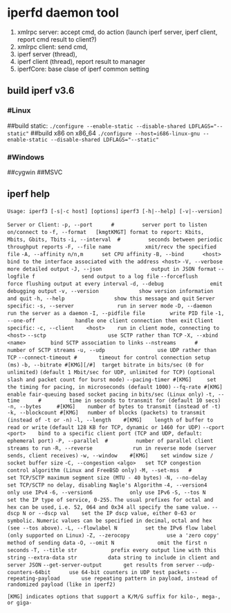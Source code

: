 # iperfd daemon tool

1. xmlrpc server: accept cmd, do action (launch iperf server, iperf client, report cmd result to client?)
2. xmlrpc client: send cmd,
3. iperf server (thread),
4. iperf client (thread), report result to manager
5. iperfCore: base clase of iperf common setting

## build iperf v3.6

### #Linux

##build static:
    `./configure --enable-static --disable-shared LDFLAGS="--static"`
##build x86 on x86_64
    `./configure --host=i686-linux-gnu --enable-static --disable-shared LDFLAGS="--static"`

### #Windows

##cygwin
##MSVC

## iperf help

`Usage: iperf3 [-s|-c host] [options]`
       `iperf3 [-h|--help] [-v|--version]`

`Server or Client:`
  `-p, --port      #         server port to listen on/connect to`
  `-f, --format   [kmgtKMGT] format to report: Kbits, Mbits, Gbits, Tbits`
  `-i, --interval  #         seconds between periodic throughput reports`
  `-F, --file name           xmit/recv the specified file`
  `-A, --affinity n/n,m      set CPU affinity`
  `-B, --bind      <host>    bind to the interface associated with the address <host>`
  `-V, --verbose             more detailed output`
  `-J, --json                output in JSON format`
  `--logfile f               send output to a log file`
  `--forceflush              force flushing output at every interval`
  `-d, --debug               emit debugging output`
  `-v, --version             show version information and quit`
  `-h, --help                show this message and quit`
`Server specific:`
  `-s, --server              run in server mode`
  `-D, --daemon              run the server as a daemon`
  `-I, --pidfile file        write PID file`
  `-1, --one-off             handle one client connection then exit`
`Client specific:`
  `-c, --client    <host>    run in client mode, connecting to <host>`
  `--sctp                    use SCTP rather than TCP`
  `-X, --xbind <name>        bind SCTP association to links`
  `--nstreams      #         number of SCTP streams`
  `-u, --udp                 use UDP rather than TCP`
  `--connect-timeout #       timeout for control connection setup (ms)`
  `-b, --bitrate #[KMG][/#]  target bitrate in bits/sec (0 for unlimited)`
                            `(default 1 Mbit/sec for UDP, unlimited for TCP)`
                            `(optional slash and packet count for burst mode)`
  `--pacing-timer #[KMG]     set the timing for pacing, in microseconds (default 1000)`
  `--fq-rate #[KMG]          enable fair-queuing based socket pacing in`
                            `bits/sec (Linux only)`
  `-t, --time      #         time in seconds to transmit for (default 10 secs)`
  `-n, --bytes     #[KMG]    number of bytes to transmit (instead of -t)`
  `-k, --blockcount #[KMG]   number of blocks (packets) to transmit (instead of -t or -n)`
  `-l, --length    #[KMG]    length of buffer to read or write`
                            `(default 128 KB for TCP, dynamic or 1460 for UDP)`
  `--cport         <port>    bind to a specific client port (TCP and UDP, default: ephemeral port)`
  `-P, --parallel  #         number of parallel client streams to run`
  `-R, --reverse             run in reverse mode (server sends, client receives)`
  `-w, --window    #[KMG]    set window size / socket buffer size`
  `-C, --congestion <algo>   set TCP congestion control algorithm (Linux and FreeBSD only)`
  `-M, --set-mss   #         set TCP/SCTP maximum segment size (MTU - 40 bytes)`
  `-N, --no-delay            set TCP/SCTP no delay, disabling Nagle's Algorithm`
  `-4, --version4            only use IPv4`
  `-6, --version6            only use IPv6`
  `-S, --tos N               set the IP type of service, 0-255.`
                            `The usual prefixes for octal and hex can be used,`
                            `i.e. 52, 064 and 0x34 all specify the same value.`
  `--dscp N or --dscp val    set the IP dscp value, either 0-63 or symbolic.`
                            `Numeric values can be specified in decimal,`
                            `octal and hex (see --tos above).`
  `-L, --flowlabel N         set the IPv6 flow label (only supported on Linux)`
  `-Z, --zerocopy            use a 'zero copy' method of sending data`
  `-O, --omit N              omit the first n seconds`
  `-T, --title str           prefix every output line with this string`
  `--extra-data str          data string to include in client and server JSON`
  `--get-server-output       get results from server`
  `--udp-counters-64bit      use 64-bit counters in UDP test packets`
  `--repeating-payload       use repeating pattern in payload, instead of`
                            `randomized payload (like in iperf2)`

`[KMG] indicates options that support a K/M/G suffix for kilo-, mega-, or giga-`

